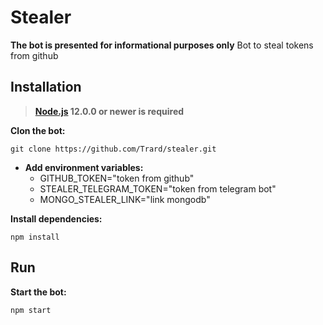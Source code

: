 # Stealer

**The bot is presented for informational purposes only**
Bot to steal tokens from github

## Installation
> **[Node.js](https://nodejs.org/) 12.0.0 or newer is required**
 
**Clon the bot:**
```
git clone https://github.com/Trard/stealer.git
```

- **Add environment variables:**
    - GITHUB_TOKEN="token from github"
    - STEALER_TELEGRAM_TOKEN="token from telegram bot"
    - MONGO_STEALER_LINK="link mongodb"

**Install dependencies:**
```
npm install
```

## Run
**Start the bot:**
```
npm start
```
